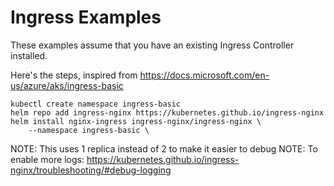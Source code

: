 # Ingress Examples

These examples assume that you have an existing Ingress Controller installed.

Here's the steps, inspired from https://docs.microsoft.com/en-us/azure/aks/ingress-basic

```
kubectl create namespace ingress-basic
helm repo add ingress-nginx https://kubernetes.github.io/ingress-nginx
helm install nginx-ingress ingress-nginx/ingress-nginx \
    --namespace ingress-basic \
```

NOTE: This uses 1 replica instead of 2 to make it easier to debug
NOTE: To enable more logs: https://kubernetes.github.io/ingress-nginx/troubleshooting/#debug-logging
